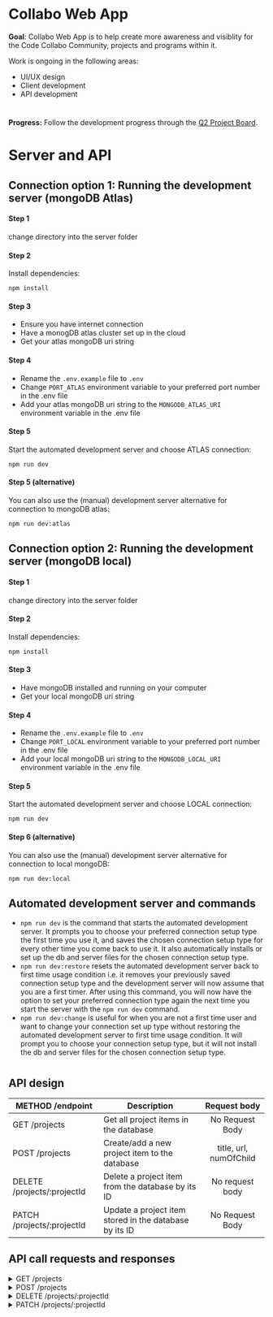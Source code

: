 # Collabo Web App
**Goal**: Collabo Web App is to help create more awareness and visiblity for the Code Collabo Community, projects and programs within it.

Work is ongoing in the following areas:
- UI/UX design
- Client development
- API development

#
**Progress:** Follow the development progress through the [Q2 Project Board](https://github.com/orgs/code-collabo/projects/1/views/6).

# Server and API

## Connection option 1: Running the development server (mongoDB Atlas)
#### Step 1
change directory into the server folder

#### Step 2
Install dependencies:
````
npm install
````

#### Step 3
- Ensure you have internet connection
- Have a monogDB atlas cluster set up in the cloud
- Get your atlas mongoDB uri string

#### Step 4
- Rename the `.env.example` file to `.env`
- Change `PORT_ATLAS` environment variable to your preferred port number in the .env file
- Add your atlas mongoDB uri string to the `MONGODB_ATLAS_URI` environment variable in the .env file

#### Step 5
Start the automated development server and choose ATLAS connection:
````
npm run dev
````

#### Step 5 (alternative)
You can also use the (manual) development server alternative for connection to mongoDB atlas:
````
npm run dev:atlas
````

## Connection option 2: Running the development server (mongoDB local)
#### Step 1
change directory into the server folder

#### Step 2
Install dependencies:
````
npm install
````

#### Step 3
- Have mongoDB installed and running on your computer
- Get your local mongoDB uri string

#### Step 4
- Rename the `.env.example` file to `.env`
- Change `PORT_LOCAL` environment variable to your preferred port number in the .env file
- Add your local mongoDB uri string to the `MONGODB_LOCAL_URI` environment variable in the .env file

#### Step 5
Start the automated development server and choose LOCAL connection:
````
npm run dev
````

#### Step 6 (alternative)
You can also use the (manual) development server alternative for connection to local mongoDB:
````
npm run dev:local
````

## Automated development server and commands
- `npm run dev` is the command that starts the automated development server. It prompts you to choose your preferred connection setup type the first time you use it, and saves the chosen connection setup type for every other time you come back to use it. It also automatically installs or set up the db and server files for the chosen connection setup type.
- `npm run dev:restore` resets the automated development server back to first time usage condition i.e. it removes your previously saved connection setup type and the development server will now assume that you are a first timer. After using this command, you will now have the option to set your preferred connection type again the next time you start the server with the `npm run dev` command.
- `npm run dev:change` is useful for when you are not a first time user and want to change your connection set up type without restoring the automated development server to first time usage condition. It will prompt you to choose your connection setup type, but it will not install the db and server files for the chosen connection setup type.

#

## API design

|METHOD /endpoint|Description|Request body|
|--|--|:--:|
|GET /projects|Get all project items in the database| No Request Body |
|POST /projects|Create/add a new project item to the database|title, url, numOfChild|
|DELETE /projects/:projectId|Delete a project item from the database by its ID|No request body|
|PATCH /projects/:projectId|Update a project item stored in the database by its ID|No Request Body|

## API call requests and responses

<details>
<summary>GET /projects</summary>
<br/>
    <b>Request body shape</b>
    <br/><br/>
<pre>
No request body
</pre>
<br/>
     <b>Successful response shape</b>
    <br/><br/>
<pre>
{
    "count": number,
    "projects": [
        {
            "_id": "string",
            "title": "string",
            "url": "string",
            "isStandAlone": boolean,
            "children": {
                "count": number,
                "list": [
                  {
                    "title": "string",
                    "url": "string",
                  },
                  // etc ...
                ]
            },
            "issues": {
                "url": "string"
            },
            "requests": "string"
        },
        // etc ...
    ]
}

NOTE: 'isStandAlone' property is true when 'children' array is empty 
and false when 'children' array is not empty.
</pre>
</details>



<details>
<summary>POST /projects</summary>
<br/>
    <b>Request body shape</b>
    <br/><br/>
<pre>
{
    "title": "string",
    "url": "string",
    "children": [
        {
            "title": "string",
            "url": "string"
        },
        // etc ...
    ],
    "issues": {
        "url": "string"
    }
}

NOTE: all properties are required.

NOTE: 'children' array can be empty or not.

NOTE: 'isStandAlone' property is automatically updated 
on the backend based on the 'children' property
</pre>
<br/>
     <b>Successful response shape</b>
    <br/><br/>
<pre>
{
    "message": "string",
    "newProject": {
        "_id": "string",
        "title": "string",
        "url": "string",
        "isStandAlone": boolean,
        "children": [
            {
                "title": "string",
                "url": "string"
            },
            // etc ...
        ],
        "issues": {
            "url": "string"
        },
        "requests": "string"
    }
}

NOTE: you will notice that 'isStandAlone' property is automatically
updated on the backend based on the 'children' property

NOTE: 'isStandAlone' is true when 'children' array is empty 
and false when 'children' array is not empty.
</pre>
</details>



<details>
<summary>DELETE /projects/:projectId</summary>
<br/>
    <b>Request body shape</b>
    <br/><br/>
<pre>
No request body
</pre>
<br/>
     <b>Successful response shape</b>
    <br/><br/>
<pre>
{
    "message": "string",
    "requests": {
        "GET": {
            "method": "GET",
            "description": "Get all projects",
            "url": "string"
        },
        "POST": {
            "method": "POST",
            "description": "Create a new project",
            "url": "string",
            "body": {
                "title": "string",
                "url": "string",
                "type": "string",
                "children": [
                    {
                        "title": "string",
                        "url": "string"
                    },
                    "string"
                ],
                "issues": {
                    "url": "string"
                }
            }
        }
    }
}
</pre>
</details>




<details>
<summary>PATCH /projects/:projectId</summary>
<br/>
    <b>Request body shape</b>
    <br/><br/>
<pre>
{
    "title": "string",
    "url": "string",
    "children": [
        {
            "title": "string",
            "url": "string"
        },
        // etc ...
    ],
    "issues": {
        "url": "string"
    }
}

NOTE: all properties are not required during update.
you can choose to update all or any preferred property.

NOTE: 'isStandAlone' property is automatically updated 
on the backend based on the 'children' property
</pre>
<br/>
     <b>Successful response shape</b>
    <br/><br/>
<pre>
{
    "message": "string",
    "newProject": {
        "_id": "string",
        "title": "string",
        "url": "string",
        "isStandAlone": boolean,
        "children": [
            {
                "title": "string",
                "url": "string"
            },
            // etc ...
        ],
        "issues": {
            "url": "string"
        },
        "requests": "string"
    }
}

NOTE: you will notice that 'isStandAlone' property is automatically
updated on the backend based on the 'children' property

NOTE: 'isStandAlone' is true when 'children' array is empty 
and false when 'children' array is not empty.
</pre>
</details>